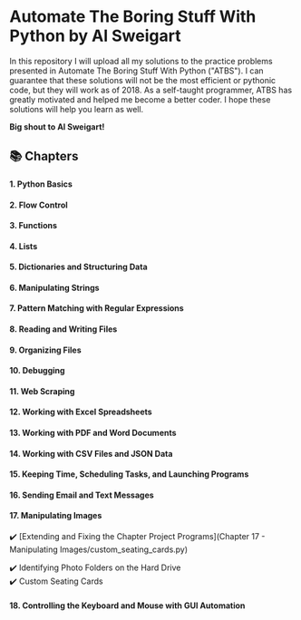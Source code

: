 # Automate The Boring Stuff With Python by Al Sweigart

In this repository I will upload all my solutions to the practice problems presented in Automate The Boring Stuff With Python ("ATBS"). I can guarantee that these solutions will not be the most efficient or pythonic code, but they will work as of 2018. As a self-taught programmer, ATBS has greatly motivated and helped me become a better coder. I hope these solutions will help you learn as well. 

**Big shout to Al Sweigart!**
  
## :books: Chapters
#### 1. Python Basics
#### 2. Flow Control
#### 3. Functions
#### 4. Lists
#### 5. Dictionaries and Structuring Data
#### 6. Manipulating Strings
#### 7. Pattern Matching with Regular Expressions
#### 8. Reading and Writing Files
#### 9. Organizing Files
#### 10. Debugging
#### 11. Web Scraping
#### 12. Working with Excel Spreadsheets
#### 13. Working with PDF and Word Documents
#### 14. Working with CSV Files and JSON Data
#### 15. Keeping Time, Scheduling Tasks, and Launching Programs
#### 16. Sending Email and Text Messages
#### 17. Manipulating Images  
:heavy_check_mark: [Extending and Fixing the Chapter Project Programs](Chapter 17 - Manipulating Images/custom_seating_cards.py)
  
:heavy_check_mark: Identifying Photo Folders on the Hard Drive  
:heavy_check_mark: Custom Seating Cards  
#### 18. Controlling the Keyboard and Mouse with GUI Automation 